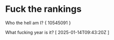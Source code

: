 # Fuck the rankings

Who the hell am I?
{ 10545091 }

What fucking year is it?
[ 2025-01-14T09:43:20Z ]

